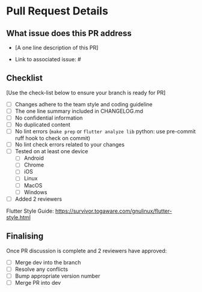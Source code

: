 # Pull Request Details

## What issue does this PR address

- [A one line description of this PR]

- Link to associated issue: #

## Checklist

[Use the check-list below to ensure your branch is ready for PR]

- [ ] Changes adhere to the team style and coding guideline
- [ ] The one line summary included in CHANGELOG.md
- [ ] No confidential information
- [ ] No duplicated content
- [ ] No lint errors (`make prep` or `flutter analyze lib`
                       python: use pre-commit ruff hook to check on commit)
- [ ] No lint check errors related to your changes
- [ ] Tested on at least one device
     - [ ] Android
     - [ ] Chrome
     - [ ] iOS
     - [ ] Linux
     - [ ] MacOS
     - [ ] Windows
- [ ] Added 2 reviewers

Flutter Style Guide: https://survivor.togaware.com/gnulinux/flutter-style.html

## Finalising

Once PR discussion is complete and 2 reviewers have approved:

- [ ] Merge dev into the branch
- [ ] Resolve any conflicts
- [ ] Bump appropriate version number
- [ ] Merge PR into dev
